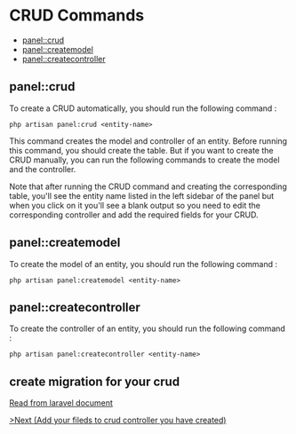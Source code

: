 # CRUD Commands

- [panel::crud](#crud)
- [panel::createmodel](#createmodel)
- [panel::createcontroller](#createcontroller)

<a name="crud"></a>
## panel::crud

To create a CRUD automatically, you should run the following command :

	php artisan panel:crud <entity-name>

This command creates the model and controller of an entity. Before running this command, you should create the table. But if you want to create the CRUD manually, you can run the following commands to create the model and the controller.

Note that after running the CRUD command and creating the corresponding table, you'll see the entity name listed in the left sidebar of the panel but when you click on it you'll see a blank output so you need to edit the corresponding controller and add the required fields for your CRUD.

<a name="createmodel"></a>
## panel::createmodel

To create the model of an entity, you should run the following command :

	php artisan panel:createmodel <entity-name>

<a name="createcontroller"></a>
## panel::createcontroller

To create the controller of an entity, you should run the following command :

	php artisan panel:createcontroller <entity-name>

## create migration for your crud
[Read from laravel document](http://laravel.com/docs/5.1/migrations) 


[>Next (Add your fileds to crud controller you have created)](/docs/master/crud-fields) 
